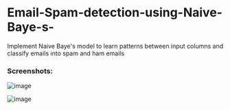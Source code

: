 # Email-Spam-detection-using-Naive-Baye-s-
Implement Naive Baye's model to learn patterns between input columns and classify emails into spam and ham emails
### Screenshots: 
![image](https://github.com/user-attachments/assets/10c28c7e-0767-4b4c-aa9c-3fce1ae6f0b4)

![image](https://github.com/user-attachments/assets/0b9b3c64-e402-468e-895c-6be96349f0e0)
